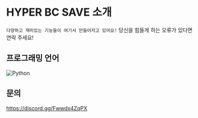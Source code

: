 # HYPER BC SAVE 소개
`다양하고 재미있는 기능들이 여기서 만들어지고 있어요!`
당신을 힘들게 하는 오류가 있다면 연락 주세요!

## 프로그래밍 언어
![Python](https://img.shields.io/badge/Python-3776AB?style=for-the-badge&logo=Python&logoColor=white)

## 문의
https://discord.gg/Fwwdx4ZqPX
